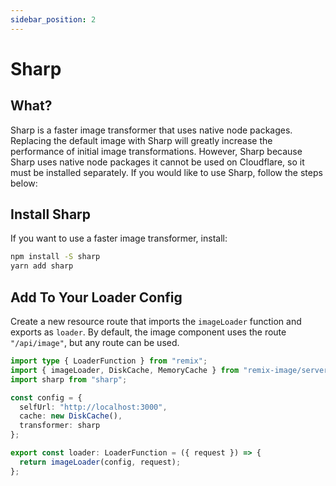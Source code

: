 ```yaml
---
sidebar_position: 2
---
```


# Sharp

## What?
Sharp is a faster image transformer that uses native node packages.
Replacing the default image with Sharp will greatly increase the performance of initial image transformations.
However, Sharp because Sharp uses native node packages it cannot be used on Cloudflare, so it must be installed separately.
If you would like to use Sharp, follow the steps below:

## Install Sharp
If you want to use a faster image transformer, install:
```bash
npm install -S sharp
yarn add sharp
```

## Add To Your Loader Config

Create a new resource route that imports the `imageLoader` function and exports as `loader`.
By default, the image component uses the route `"/api/image"`, but any route can be used.
```typescript jsx
import type { LoaderFunction } from "remix";
import { imageLoader, DiskCache, MemoryCache } from "remix-image/server";
import sharp from "sharp";

const config = {
  selfUrl: "http://localhost:3000",
  cache: new DiskCache(),
  transformer: sharp
};

export const loader: LoaderFunction = ({ request }) => {
  return imageLoader(config, request);
};
```
